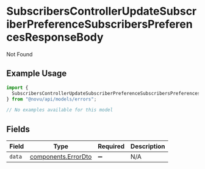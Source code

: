 # SubscribersControllerUpdateSubscriberPreferenceSubscribersPreferencesResponseBody

Not Found

## Example Usage

```typescript
import {
  SubscribersControllerUpdateSubscriberPreferenceSubscribersPreferencesResponseBody,
} from "@novu/api/models/errors";

// No examples available for this model
```

## Fields

| Field                                                      | Type                                                       | Required                                                   | Description                                                |
| ---------------------------------------------------------- | ---------------------------------------------------------- | ---------------------------------------------------------- | ---------------------------------------------------------- |
| `data`                                                     | [components.ErrorDto](../../models/components/errordto.md) | :heavy_minus_sign:                                         | N/A                                                        |